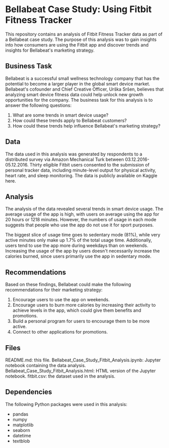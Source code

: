 # Bellabeat Case Study: Using Fitbit Fitness Tracker
This repository contains an analysis of Fitbit Fitness Tracker data as part of a Bellabeat case study. The purpose of this analysis was to gain insights into how consumers are using the Fitbit app and discover trends and insights for Bellabeat's marketing strategy.

## Business Task
Bellabeat is a successful small wellness technology company that has the potential to become a larger player in the global smart device market. Bellabeat's cofounder and Chief Creative Officer, Urška Sršen, believes that analyzing smart device fitness data could help unlock new growth opportunities for the company. The business task for this analysis is to answer the following questions:

1)  What are some trends in smart device usage?
2) How could these trends apply to Bellabeat customers?
3) How could these trends help influence Bellabeat's marketing strategy?

## Data
The data used in this analysis was generated by respondents to a distributed survey via Amazon Mechanical Turk between 03.12.2016-05.12.2016. Thirty eligible Fitbit users consented to the submission of personal tracker data, including minute-level output for physical activity, heart rate, and sleep monitoring. The data is publicly available on Kaggle here.

## Analysis
The analysis of the data revealed several trends in smart device usage. The average usage of the app is high, with users on average using the app for 20 hours or 1218 minutes. However, the numbers of usage in each mode suggests that people who use the app do not use it for sport purposes.

The biggest slice of usage time goes to sedentary mode (81%), while very active minutes only make up 1.7% of the total usage time. Additionally, users tend to use the app more during weekdays than on weekends. Increasing the usage of the app by users doesn't necessarily increase the calories burned, since users primarily use the app in sedentary mode.

## Recommendations
Based on these findings, Bellabeat could make the following recommendations for their marketing strategy:

1. Encourage users to use the app on weekends.
2. Encourage users to burn more calories by increasing their activity to achieve levels in the app, which could give them benefits and promotions.
3. Build a personal program for users to encourage them to be more active.
4. Connect to other applications for promotions.

## Files
README.md: this file.
Bellabeat_Case_Study_Fitbit_Analysis.ipynb: Jupyter notebook containing the data analysis.
Bellabeat_Case_Study_Fitbit_Analysis.html: HTML version of the Jupyter notebook.
fitbit.csv: the dataset used in the analysis.

## Dependencies
The following Python packages were used in this analysis:

- pandas
- numpy
- matplotlib
- seaborn
- datetime
- textblob

